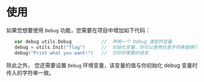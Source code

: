 # 使用

如果您想要使用 `Debug` 功能，您需要在项目中增加如下代码：
```go
   var debug utils.Debug           //  声明一个 Debug 类型的变量
   debug = utils.Init("flag")      //  初始化变量，你可以使用任意字符串替换flag
   debug("Print what you want!")   //  打印你需要的信息
```
除此之外， 您还需要设置 `Debug` 环境变量，该变量的值与你初始化 debug 变量时传入的字符串一致。